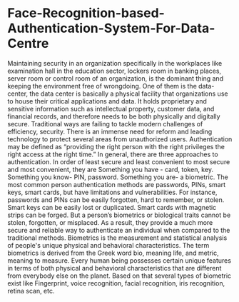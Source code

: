 # Face-Recognition-based-Authentication-System-For-Data-Centre
Maintaining security in an organization specifically in the workplaces like examination 
hall in the education sector, lockers room in banking places, server room or control room 
of an organization, is the dominant thing and keeping the environment free of 
wrongdoing. 
One of them is the data-center, the data center is basically a physical facility that 
organizations use to house their critical applications and data. It holds proprietary and 
sensitive information such as intellectual property, customer data, and financial records, 
and therefore needs to be both physically and digitally secure. Traditional ways are failing 
to tackle modern challenges of efficiency, security. There is an immense need for reform 
and leading technology to protect several areas from unauthorized users. 
Authentication may be defined as “providing the right person with the right privileges 
the right access at the right time.” In general, there are three approaches to 
authentication. In order of least secure and least convenient to most secure and most 
convenient, they are Something you have - card, token, key. Something you know- PIN, 
password. Something you are- a biometric. 
The most common person authentication methods are passwords, PINs, smart keys, 
smart cards, but have limitations and vulnerabilities. For instance, passwords and PINs 
can be easily forgotten, hard to remember, or stolen. Smart keys can be easily lost or 
duplicated. Smart cards with magnetic strips can be forged. But a person’s biometrics or 
biological traits cannot be stolen, forgotten, or misplaced. As a result, they provide a much 
more secure and reliable way to authenticate an individual when compared to the 
traditional methods. 
Biometrics is the measurement and statistical analysis of people's unique physical and 
behavioral characteristics. The term biometrics is derived from the Greek word bio, 
meaning life, and metric, meaning to measure. Every human being possesses certain 
unique features in terms of both physical and behavioral characteristics that are different 
from everybody else on the planet. Based on that several types of biometric exist like 
Fingerprint, voice recognition, facial recognition, iris recognition, retina scan, etc. 
